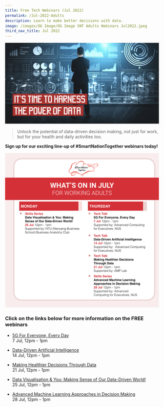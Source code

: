 ```yaml
---
title: Free Tech Webinars (Jul 2022)
permalink: /Jul-2022-Adults
description: Learn to make better decisions with data.
image: /images/OG Image/OG Image SNT Adults Webinars Jul2022.jpeg
third_nav_title: Jul 2022
---
```



![SNT Webinars - Jul 2022](/images/OG%20Image/OG%20Image%20SNT%20Adults%20Webinars%20Jul2022.jpeg)

> Unlock the potential of data-driven decision making, not just for work, but for your health and daily activities too.

**Sign up for our exciting line-up of #SmartNationTogether webinars today!**

![July webinars for working adults](/images/Jul%202022/Overview_WA.jpeg)
### Click on the links below for more information on the FREE webinars

* [5G For Everyone, Every Day](/working-adults/free-webinars/5g-jul2022)<br>
7 Jul,  12pm - 1pm
 
* [Data-Driven Artificial Intelligence](/working-adults/free-webinars/data-driven-ai-jul2022)<br>
 14 Jul, 12pm - 1pm  
 
* [Making Healthier Decisions Through Data](/working-adults/free-webinars/healthier-decisions-jul2022)<br>
 21 Jul, 12pm - 1pm
 
 * [Data Visualisation & You: Making Sense of Our Data-Driven World!](/working-adults/free-webinars/data-visualisation-jul2022)<br>
 25 Jul, 12pm - 1pm
 
 * [Advanced Machine Learning Approaches in Decision Making](/working-adults/free-webinars/machine-learning-jul2022)<br>
28 Jul, 12pm - 1pm